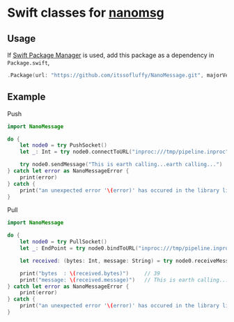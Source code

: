 # Swift classes for [nanomsg](http://nanomsg.org/)

## Usage

If [Swift Package Manager](https://github.com/apple/swift-package-manager) is
used, add this package as a dependency in `Package.swift`,

```swift
.Package(url: "https://github.com/itssofluffy/NanoMessage.git", majorVersion: 0)
```

## Example

Push
```swift
import NanoMessage

do {
    let node0 = try PushSocket()
    let _: Int = try node0.connectToURL("inproc:///tmp/pipeline.inproc")

    try node0.sendMessage("This is earth calling...earth calling...")
} catch let error as NanoMessageError {
    print(error)
} catch {
    print("an unexpected error '\(error)' has occured in the library libNanoMessage.")
}

```

Pull

```swift
import NanoMessage

do {
    let node0 = try PullSocket()
    let _: EndPoint = try node0.bindToURL("inproc:///tmp/pipeline.inproc")

    let received: (bytes: Int, message: String) = try node0.receiveMessage(timeout: TimeInterval(seconds: 1))

    print("bytes  : \(received.bytes)")     // 39
    print("message: \(received.message)")   // This is earth calling...earth calling...
} catch let error as NanoMessageError {
    print(error)
} catch {
    print("an unexpected error '\(error)' has occured in the library libNanoMessage.")
}

```
